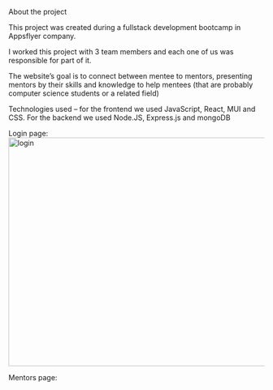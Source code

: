 About the project 

This project was created during a fullstack development bootcamp in Appsflyer company. 

I worked this project with 3 team members and each one of us was responsible for part of it. 

The website’s goal is to connect between mentee to mentors, presenting mentors by their skills and knowledge to help mentees (that are probably computer science students or a related field) 

Technologies used – for the frontend we used JavaScript, React, MUI and CSS. For the backend we used Node.JS, Express.js and mongoDB 

Login page: <img width="930" height="451" alt="login" src="https://github.com/user-attachments/assets/cba9415f-70de-46c1-9544-83cb4ad16e05" />


 

 

Mentors page: 

 
